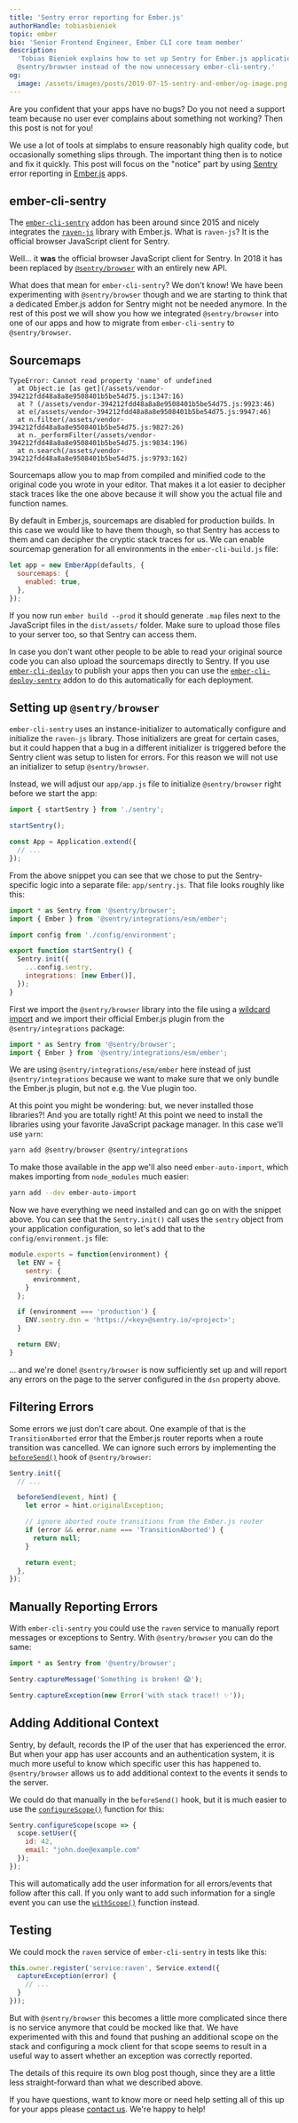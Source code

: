```yaml
---
title: 'Sentry error reporting for Ember.js'
authorHandle: tobiasbieniek
topic: ember
bio: 'Senior Frontend Engineer, Ember CLI core team member'
description:
  'Tobias Bieniek explains how to set up Sentry for Ember.js applications using
  @sentry/browser instead of the now unnecessary ember-cli-sentry.'
og:
  image: /assets/images/posts/2019-07-15-sentry-and-ember/og-image.png
---
```


Are you confident that your apps have no bugs? Do you not need a support team
because no user ever complains about something not working? Then this post is
not for you!

We use a lot of tools at simplabs to ensure reasonably high quality code, but
occasionally something slips through. The important thing then is to notice and
fix it quickly. This post will focus on the "notice" part by using
[Sentry][sentry] error reporting in [Ember.js][ember] apps.

[sentry]: https://sentry.io/
[ember]: https://emberjs.com/

<!--break-->

## ember-cli-sentry

The [`ember-cli-sentry`][ember-cli-sentry] addon has been around since 2015 and
nicely integrates the [`raven-js`][raven-js] library with Ember.js. What is
`raven-js`? It is the official browser JavaScript client for Sentry.

Well... it **was** the official browser JavaScript client for Sentry. In 2018 it
has been replaced by [`@sentry/browser`][sentry-browser] with an entirely new
API.

What does that mean for `ember-cli-sentry`? We don't know! We have been
experimenting with `@sentry/browser` though and we are starting to think that a
dedicated Ember.js addon for Sentry might not be needed anymore. In the rest of
this post we will show you how we integrated `@sentry/browser` into one of our
apps and how to migrate from `ember-cli-sentry` to `@sentry/browser`.

## Sourcemaps

<!-- prettier-ignore -->
```
TypeError: Cannot read property 'name' of undefined
  at Object.ie [as get](/assets/vendor-394212fdd48a8a8e9508401b5be54d75.js:1347:16)
  at ? (/assets/vendor-394212fdd48a8a8e9508401b5be54d75.js:9923:46)
  at e(/assets/vendor-394212fdd48a8a8e9508401b5be54d75.js:9947:46)
  at n.filter(/assets/vendor-394212fdd48a8a8e9508401b5be54d75.js:9827:26)
  at n._performFilter(/assets/vendor-394212fdd48a8a8e9508401b5be54d75.js:9834:196)
  at n.search(/assets/vendor-394212fdd48a8a8e9508401b5be54d75.js:9793:162)
```

Sourcemaps allow you to map from compiled and minified code to the original code
you wrote in your editor. That makes it a lot easier to decipher stack traces
like the one above because it will show you the actual file and function names.

By default in Ember.js, sourcemaps are disabled for production builds. In this
case we would like to have them though, so that Sentry has access to them and
can decipher the cryptic stack traces for us. We can enable sourcemap generation
for all environments in the `ember-cli-build.js` file:

<!-- prettier-ignore -->
```js
let app = new EmberApp(defaults, {
  sourcemaps: {
    enabled: true,
  },
});
```

If you now run `ember build --prod` it should generate `.map` files next to the
JavaScript files in the `dist/assets/` folder. Make sure to upload those files
to your server too, so that Sentry can access them.

In case you don't want other people to be able to read your original source code
you can also upload the sourcemaps directly to Sentry. If you use
[`ember-cli-deploy`][ember-cli-deploy] to publish your apps then you can use the
[`ember-cli-deploy-sentry`][ember-cli-deploy-sentry] addon to do this
automatically for each deployment.

## Setting up `@sentry/browser`

`ember-cli-sentry` uses an instance-initializer to automatically configure and
initialize the `raven-js` library. Those initializers are great for certain
cases, but it could happen that a bug in a different initializer is triggered
before the Sentry client was setup to listen for errors. For this reason we will
not use an initializer to setup `@sentry/browser`.

Instead, we will adjust our `app/app.js` file to initialize `@sentry/browser`
right before we start the app:

<!-- prettier-ignore -->
```js
import { startSentry } from './sentry';

startSentry();

const App = Application.extend({
  // ...
});
```

From the above snippet you can see that we chose to put the Sentry-specific
logic into a separate file: `app/sentry.js`. That file looks roughly like this:

<!-- prettier-ignore -->
```js
import * as Sentry from '@sentry/browser';
import { Ember } from '@sentry/integrations/esm/ember';

import config from './config/environment';

export function startSentry() {
  Sentry.init({
    ...config.sentry,
    integrations: [new Ember()],
  });
}
```

First we import the `@sentry/browser` library into the file using a
[wildcard import](https://developer.mozilla.org/en-US/docs/Web/JavaScript/Reference/Statements/import#Import_an_entire_module's_contents)
and we import their official Ember.js plugin from the `@sentry/integrations`
package:

<!-- prettier-ignore -->
```js
import * as Sentry from '@sentry/browser';
import { Ember } from '@sentry/integrations/esm/ember';
```

We are using `@sentry/integrations/esm/ember` here instead of just
`@sentry/integrations` because we want to make sure that we only bundle the
Ember.js plugin, but not e.g. the Vue plugin too.

At this point you might be wondering: but, we never installed those libraries?!
And you are totally right! At this point we need to install the libraries using
your favorite JavaScript package manager. In this case we'll use `yarn`:

<!-- prettier-ignore -->
```bash
yarn add @sentry/browser @sentry/integrations
```

To make those available in the app we'll also need `ember-auto-import`, which
makes importing from `node_modules` much easier:

<!-- prettier-ignore -->
```bash
yarn add --dev ember-auto-import
```

Now we have everything we need installed and can go on with the snippet above.
You can see that the `Sentry.init()` call uses the `sentry` object from your
application configuration, so let's add that to the `config/environment.js`
file:

<!-- prettier-ignore -->
```js
module.exports = function(environment) {
  let ENV = {
    sentry: {
      environment,
    }
  };

  if (environment === 'production') {
    ENV.sentry.dsn = 'https://<key>@sentry.io/<project>';
  }

  return ENV;
}
```

... and we're done! `@sentry/browser` is now sufficiently set up and will report
any errors on the page to the server configured in the `dsn` property above.

## Filtering Errors

Some errors we just don't care about. One example of that is the
`TransitionAborted` error that the Ember.js router reports when a route
transition was cancelled. We can ignore such errors by implementing the
[`beforeSend()`](https://docs.sentry.io/error-reporting/configuration/filtering/?platform=browsernpm#before-send)
hook of `@sentry/browser`:

<!-- prettier-ignore -->
```js
Sentry.init({
  // ...

  beforeSend(event, hint) {
    let error = hint.originalException;

    // ignore aborted route transitions from the Ember.js router
    if (error && error.name === 'TransitionAborted') {
      return null;
    }

    return event;
  },
});
```

## Manually Reporting Errors

With `ember-cli-sentry` you could use the `raven` service to manually report
messages or exceptions to Sentry. With `@sentry/browser` you can do the same:

<!-- prettier-ignore -->
```js
import * as Sentry from '@sentry/browser';

Sentry.captureMessage('Something is broken! 😱');

Sentry.captureException(new Error('with stack trace!! ✨'));
```

## Adding Additional Context

Sentry, by default, records the IP of the user that has experienced the error.
But when your app has user accounts and an authentication system, it is much
more useful to know which specific user this has happened to. `@sentry/browser`
allows us to add additional context to the events it sends to the server.

We could do that manually in the `beforeSend()` hook, but it is much easier to
use the
[`configureScope()`](https://docs.sentry.io/enriching-error-data/scopes/?platform=browsernpm#configuring-the-scope)
function for this:

<!-- prettier-ignore -->
```js
Sentry.configureScope(scope => {
  scope.setUser({
    id: 42,
    email: "john.doe@example.com"
  });
});
```

This will automatically add the user information for all errors/events that
follow after this call. If you only want to add such information for a single
event you can use the
[`withScope()`](https://docs.sentry.io/enriching-error-data/scopes/?platform=browsernpm#local-scopes)
function instead.

## Testing

We could mock the `raven` service of `ember-cli-sentry` in tests like this:

<!-- prettier-ignore -->
```js
this.owner.register('service:raven', Service.extend({
  captureException(error) {
    // ...
  }
}));
```

But with `@sentry/browser` this becomes a little more complicated since there is
no service anymore that could be mocked like that. We have experimented with
this and found that pushing an additional scope on the stack and configuring a
mock client for that scope seems to result in a useful way to assert whether an
exception was correctly reported.

The details of this require its own blog post though, since they are a little
less straight-forward than what we described above.

If you have questions, want to know more or need help setting all of this up for
your apps please [contact us][contact]. We're happy to help!

[ember-cli-sentry]: https://github.com/ember-cli-sentry/ember-cli-sentry
[raven-js]:
  https://github.com/getsentry/sentry-javascript/tree/master/packages/raven-js
[sentry-browser]:
  https://github.com/getsentry/sentry-javascript/tree/master/packages/browser
[ember-cli-deploy]: https://github.com/ember-cli-deploy/ember-cli-deploy
[ember-cli-deploy-sentry]: https://github.com/dschmidt/ember-cli-deploy-sentry
[ember-simple-auth]: https://github.com/simplabs/ember-simple-auth
[contact]: https://simplabs.com/contact/
